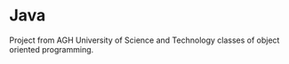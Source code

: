 # Java

Project from AGH University of Science and Technology classes of object oriented programming.
